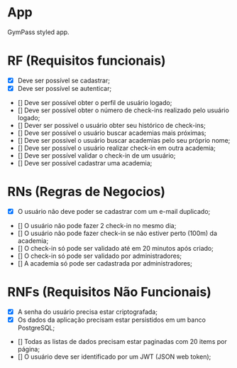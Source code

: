 # App

GymPass styled app.

# RF (Requisitos funcionais)

- [x] Deve ser possível se cadastrar;
- [x] Deve ser possível se autenticar;
- [] Deve ser possível obter o perfil de usuário logado;
- [] Deve ser possível obter o número de check-ins realizado pelo usuário logado;
- [] Dever ser possivel o usuário obter seu histórico de check-ins;
- [] Deve ser possível o usuário buscar academias mais próximas;
- [] Deve ser possivel o usuário buscar academias pelo seu próprio nome;
- [] Deve ser possível o usuário realizar check-in em outra academia;
- [] Deve ser possível validar o check-in de um usuário;
- [] Deve ser possível cadastrar uma academia;

# RNs (Regras de Negocios)

- [x] O usuário não deve poder se cadastrar com um e-mail duplicado;
- [] O usuário não pode fazer 2 check-in no mesmo dia;
- [] O usuário não pode fazer check-in se não estiver perto (100m) da academia;
- [] O check-in só pode ser validado até em 20 minutos após criado;
- [] O check-in só pode ser validado por administradores;
- [] A academia só pode ser cadastrada por administradores;

# RNFs (Requisitos Não Funcionais) 

- [x] A senha do usuário precisa estar criptografada;
- [x] Os dados da aplicação precisam estar persistidos em um banco PostgreSQL;
- [] Todas as listas de dados precisam estar paginadas com 20 items por página;
- [] O usuário deve ser identificado por um JWT (JSON web token);